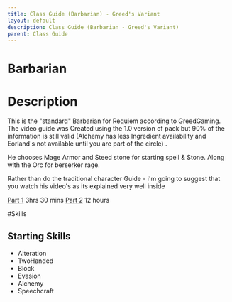 ```yaml
---
title: Class Guide (Barbarian) - Greed's Variant
layout: default
description: Class Guide (Barbarian - Greed's Variant) 
parent: Class Guide
---
```


# Barbarian

# Description

This is the "standard" Barbarian for Requiem according to GreedGaming. The video guide was Created using the 1.0 version of pack but 90% of the information is still valid (Alchemy has less Ingredient availability and Eorland's not available until you are part of the circle) .

He chooses Mage Armor and Steed stone for starting spell & Stone. Along with the Orc for berserker rage.

Rather than do the traditional character Guide - i'm going to suggest that you watch his video's as its explained very well inside

[Part 1](https://youtu.be/WDFFsRx7vEE?t=1564) 3hrs 30 mins
[Part 2](https://www.youtube.com/watch?v=8gmDXe_FEto) 12 hours

#Skills 

## Starting Skills

* Alteration
* TwoHanded
* Block
* Evasion
* Alchemy
* Speechcraft





